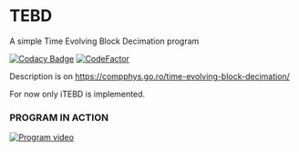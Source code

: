 # TEBD
A simple Time Evolving Block Decimation program

[![Codacy Badge](https://api.codacy.com/project/badge/Grade/fcb271b74c664a9fa4b019223fadb5b7)](https://app.codacy.com/gh/aromanro/TEBD?utm_source=github.com&utm_medium=referral&utm_content=aromanro/TEBD&utm_campaign=Badge_Grade_Settings)
[![CodeFactor](https://www.codefactor.io/repository/github/aromanro/tebd/badge/master)](https://www.codefactor.io/repository/github/aromanro/tebd/overview/master)

Description is on https://compphys.go.ro/time-evolving-block-decimation/

For now only iTEBD is implemented.

### PROGRAM IN ACTION

[![Program video](https://img.youtube.com/vi/KHv_Tu7UIs8/0.jpg)](https://youtu.be/KHv_Tu7UIs8)
